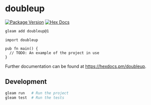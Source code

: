 # doubleup

[![Package Version](https://img.shields.io/hexpm/v/doubleup)](https://hex.pm/packages/doubleup)
[![Hex Docs](https://img.shields.io/badge/hex-docs-ffaff3)](https://hexdocs.pm/doubleup/)

```sh
gleam add doubleup@1
```
```gleam
import doubleup

pub fn main() {
  // TODO: An example of the project in use
}
```

Further documentation can be found at <https://hexdocs.pm/doubleup>.

## Development

```sh
gleam run   # Run the project
gleam test  # Run the tests
```
